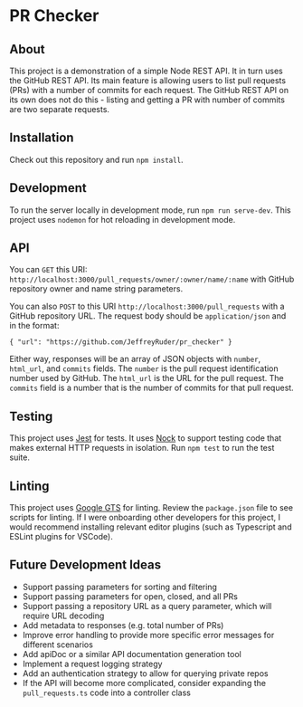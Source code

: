 # PR Checker

## About
This project is a demonstration of a simple Node REST API. It in turn uses the GitHub REST API. Its
main feature is allowing users to list pull requests (PRs) with a number of commits for 
each request. The GitHub REST API on its own does not do this - listing and getting a PR with
number of commits are two separate requests.

## Installation
Check out this repository and run `npm install`.

## Development
To run the server locally in development mode, run `npm run serve-dev`. This project uses `nodemon`
for hot reloading in development mode.

## API 
You can `GET` this URI: `http://localhost:3000/pull_requests/owner/:owner/name/:name` with GitHub
repository owner and name string parameters.

You can also `POST` to this URI `http://localhost:3000/pull_requests` with a GitHub repository URL.
The request body should be `application/json` and in the format:

`{ "url": "https://github.com/JeffreyRuder/pr_checker" }`

Either way, responses will be an array of JSON objects with `number`, `html_url`, and `commits` fields.
The `number` is the pull request identification number used by GitHub. The `html_url` is the URL for the
pull request. The `commits` field is a number that is the number of commits for that pull request.

## Testing
This project uses [Jest](https://github.com/facebook/jest) for tests. It uses [Nock](https://github.com/nock/nock) to support testing code that makes external HTTP requests in isolation. Run `npm test` to run the test suite.

## Linting
This project uses [Google GTS](https://github.com/google/gts) for linting. Review the `package.json` file to see scripts for linting. If I were onboarding other developers for this project, I would recommend installing relevant editor plugins (such as Typescript and ESLint plugins for VSCode).

## Future Development Ideas
* Support passing parameters for sorting and filtering
* Support passing parameters for open, closed, and all PRs
* Support passing a repository URL as a query parameter, which will require URL decoding
* Add metadata to responses (e.g. total number of PRs)
* Improve error handling to provide more specific error messages for different scenarios
* Add apiDoc or a similar API documentation generation tool
* Implement a request logging strategy
* Add an authentication strategy to allow for querying private repos
* If the API will become more complicated, consider expanding the `pull_requests.ts` code into a controller class
